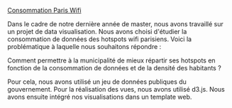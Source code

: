 [Consommation Paris Wifi](https://github.com/sofianebelaribi/Consommation_Paris_Wifi)

Dans le cadre de notre dernière année de master, nous avons travaillé sur un projet de data visualisation. Nous avons choisi d'étudier la consommation de données des hotspots wifi parisiens. Voici la problématique à laquelle nous souhaitons répondre :

Comment permettre à la municipalité de mieux répartir ses hotspots en fonction de la consommation de données et de la densité des habitants ?

Pour cela, nous avons utilisé un jeu de données publiques du gouvernement. Pour la réalisation des vues, nous avons utilisé d3.js. Nous avons ensuite intégré nos visualisations dans un template web.
